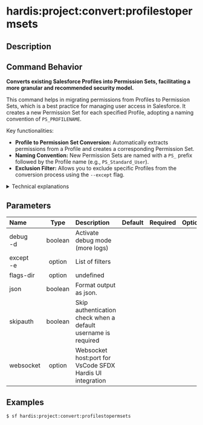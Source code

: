 <!-- This file has been generated with command 'sf hardis:doc:plugin:generate'. Please do not update it manually or it may be overwritten -->
# hardis:project:convert:profilestopermsets

## Description


## Command Behavior

**Converts existing Salesforce Profiles into Permission Sets, facilitating a more granular and recommended security model.**

This command helps in migrating permissions from Profiles to Permission Sets, which is a best practice for managing user access in Salesforce. It creates a new Permission Set for each specified Profile, adopting a naming convention of `PS_PROFILENAME`.

Key functionalities:

- **Profile to Permission Set Conversion:** Automatically extracts permissions from a Profile and creates a corresponding Permission Set.
- **Naming Convention:** New Permission Sets are named with a `PS_` prefix followed by the Profile name (e.g., `PS_Standard_User`).
- **Exclusion Filter:** Allows you to exclude specific Profiles from the conversion process using the `--except` flag.

<details>
<summary>Technical explanations</summary>

The command's technical implementation involves:

- **External Plugin Integration:** It relies on the `shane-sfdx-plugins` (specifically the `sf shane:profile:convert` command) to perform the actual conversion.
- **File System Scan:** It reads the contents of the `force-app/main/default/profiles` directory to identify all available Profile metadata files.
- **Command Execution:** For each identified Profile (that is not excluded), it constructs and executes the `sf shane:profile:convert` command with the appropriate Profile name and desired Permission Set name.
- **Error Handling:** Includes basic error handling for the external command execution.
</details>


## Parameters

| Name          |  Type   | Description                                                   | Default | Required | Options |
|:--------------|:-------:|:--------------------------------------------------------------|:-------:|:--------:|:-------:|
| debug<br/>-d  | boolean | Activate debug mode (more logs)                               |         |          |         |
| except<br/>-e | option  | List of filters                                               |         |          |         |
| flags-dir     | option  | undefined                                                     |         |          |         |
| json          | boolean | Format output as json.                                        |         |          |         |
| skipauth      | boolean | Skip authentication check when a default username is required |         |          |         |
| websocket     | option  | Websocket host:port for VsCode SFDX Hardis UI integration     |         |          |         |

## Examples

```shell
$ sf hardis:project:convert:profilestopermsets
```


